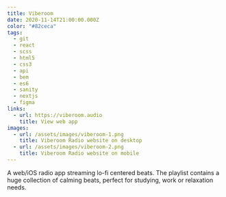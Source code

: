 ```yaml
---
title: Viberoom
date: 2020-11-14T21:00:00.000Z
color: "#82ceca"
tags:
  - git
  - react
  - scss
  - html5
  - css3
  - api
  - bem
  - es6
  - sanity
  - nextjs
  - figma
links:
  - url: https://viberoom.audio
    title: View web app
images:
  - url: /assets/images/viberoom-1.png
    title: Viberoom Radio website on desktop
  - url: /assets/images/viberoom-2.png
    title: Viberoom Radio website on mobile
---
```

A web/iOS radio app streaming lo-fi centered beats. The playlist contains a huge collection of calming beats, perfect for studying, work or relaxation needs.